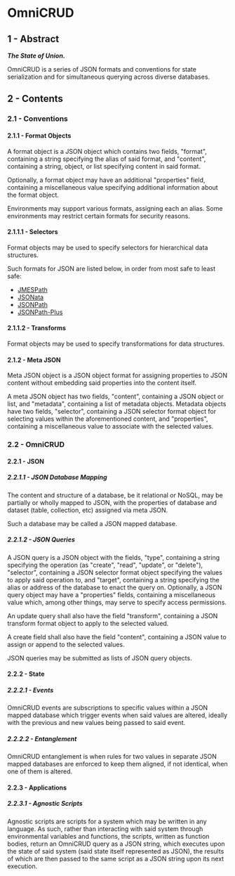 # OmniCRUD

## 1 - Abstract

***The State of Union.***

OmniCRUD is a series of JSON formats and conventions for state serialization and for simultaneous
querying across diverse databases.

## 2 - Contents

### 2.1 - Conventions

#### 2.1.1 - Format Objects

A format object is a JSON object which contains two fields, "format", containing a string
specifying the alias of said format, and "content", containing a string, object, or list specifying
content in said format.

Optionally, a format object may have an additional "properties" field, containing a miscellaneous
value specifying additional information about the format object.

Environments may support various formats, assigning each an alias. Some environments may restrict
certain formats for security reasons.

#### 2.1.1.1 - Selectors

Format objects may be used to specify selectors for hierarchical data structures.

Such formats for JSON are listed below, in order from most safe to least safe:

- [JMESPath](https://jmespath.org/)
- [JSONata](https://jsonata.org/)
- [JSONPath](https://goessner.net/articles/JsonPath/)
- [JSONPath-Plus](https://github.com/JSONPath-Plus/JSONPath)

#### 2.1.1.2 - Transforms

Format objects may be used to specify transformations for data structures.

#### 2.1.2 - Meta JSON

Meta JSON object is a JSON object format for assigning properties to JSON content without embedding
said properties into the content itself.

A meta JSON object has two fields, "content", containing a JSON object or list, and "metadata",
containing a list of metadata objects. Metadata objects have two fields, "selector", containing a
JSON selector format object for selecting values within the aforementioned content, and
"properties", containing a miscellaneous value to associate with the selected values.

### 2.2 - OmniCRUD

#### 2.2.1 - JSON

##### 2.2.1.1 - JSON Database Mapping

The content and structure of a database, be it relational or NoSQL, may be partially or wholly
mapped to JSON, with the properties of database and dataset (table, collection, etc) assigned via
meta JSON.

Such a database may be called a JSON mapped database.

##### 2.2.1.2 - JSON Queries

A JSON query is a JSON object with the fields, "type", containing a string specifying the operation
(as "create", "read", "update", or "delete"), "selector", containing a JSON selector format object
specifying the values to apply said operation to, and "target", containing a string specifying the
alias or address of the database to enact the query on. Optionally, a JSON query object may have a
"properties" fields, containing a miscellaneous value which, among other things, may serve to
specify access permissions.

An update query shall also have the field "transform", containing a JSON transform format object to
apply to the selected valued.

A create field shall also have the field "content", containing a JSON value to assign or append to
the selected values.

JSON queries may be submitted as lists of JSON query objects.

#### 2.2.2 - State

##### 2.2.2.1 - Events

OmniCRUD events are subscriptions to specific values within a JSON mapped database which trigger
events when said values are altered, ideally with the previous and new values being passed to said
event.

##### 2.2.2.2 - Entanglement

OmniCRUD entanglement is when rules for two values in separate JSON mapped databases are enforced
to keep them aligned, if not identical, when one of them is altered.

#### 2.2.3 - Applications

##### 2.2.3.1 - Agnostic Scripts

Agnostic scripts are scripts for a system which may be written in any language. As such, rather
than interacting with said system through environmental variables and functions, the scripts,
written as function bodies, return an OmniCRUD query as a JSON string, which executes upon the
state of said system (said state itself represented as JSON), the results of which are then passed
to the same script as a JSON string upon its next execution.